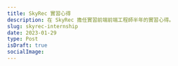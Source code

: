 ```yaml
---
title: SkyRec 實習心得 
description: 在 SkyRec 擔任實習前端前端工程師半年的實習心得。
slug: skyrec-internship
date: 2023-01-29
type: Post
isDraft: true
socialImage:
---
```


